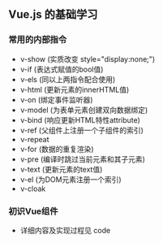 ## Vue.js 的基础学习

### 常用的内部指令
  - v-show (实质改变 style="display:none;")
  - v-if   (表达式赋值的bool值)
  - v-els  (同以上两指令配合使用)
  - v-html  (更新元素的innerHTML值)
  - v-on    (绑定事件监听器)
  - v-model (为表单元素创建双向数据绑定)
  - v-bind  (响应更新HTML特性attribute)
  - v-ref   (父组件上注册一个子组件的索引)
  - v-repeat
  - v-for  (数据的重复渲染)
  - v-pre  (编译时跳过当前元素和其子元素)
  - v-text (更新元素的text值)
  - v-el   (为DOM元素注册一个索引)
  - v-cloak

### 初识Vue组件
  - 详细内容及实现过程见 code
